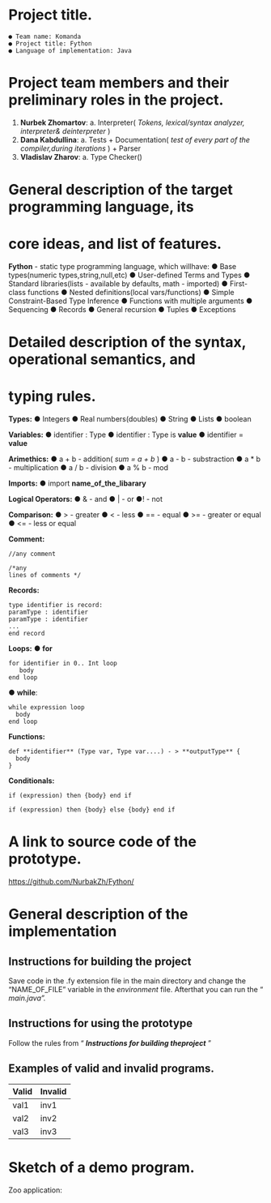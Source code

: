 # Project title.

```
● Team name: Komanda
● Project title: Fython
● Language of implementation: Java
```
# Project team members and their preliminary roles in the project.

1. **Nurbek Zhomartov**:
    a. Interpreter( _Tokens, lexical/syntax analyzer, interpreter& deinterpreter_ )
2. **Dana Kabdullina**:
    a. Tests + Documentation( _test of every part of the compiler,during_
       _iterations_ ) + Parser
3. **Vladislav Zharov**:
    a. Type Checker()

# General description of the target programming language, its

# core ideas, and list of features.

**Fython** - static type programming language, which willhave:
● Base types(numeric types,string,null,etc)
● User-defined Terms and Types
● Standard libraries(lists - available by defaults, math - imported)
● First-class functions
● Nested definitions(local vars/functions)
● Simple Constraint-Based Type Inference
● Functions with multiple arguments
● Sequencing
● Records
● General recursion
● Tuples
● Exceptions

# Detailed description of the syntax, operational semantics, and

# typing rules.

**Types:**
● Integers
● Real numbers(doubles)
● String
● Lists
● boolean


**Variables:**
● identifier : Type
● identifier : Type is **value**
● identifier = **value**

**Arimethics:**
● a + b - addition( _sum = a + b_ )
● a - b - substraction
● a * b - multiplication
● a / b - division
● a % b - mod

**Imports:**
● import **name_of_the_libarary**

**Logical Operators:**
● & - and
● | - or
●! - not

**Comparison:**
● > - greater
● < - less
● == - equal
● >= - greater or equal
● <= - less or equal

**Comment:**
```
//any comment
```
```
/*any
lines of comments */
```

**Records:**
```
type identifier is record:
paramType : identifier
paramType : identifier
...
end record
```

**Loops:**
● **for**
```
for identifier in 0.. Int loop
   body
end loop
```
● **while**:
```
while expression loop
  body
end loop
```
**Functions:**
```
def **identifier** (Type var, Type var....) - > **outputType** {
  body
}
```
**Conditionals:**
```
if (expression) then {body} end if
```
```
if (expression) then {body} else {body} end if
```

# A link to source code of the prototype.

https://github.com/NurbakZh/Fython/

# General description of the implementation

## Instructions for building the project

Save code in the .fy extension file in the main directory and change the
“NAME_OF_FILE” variable in the _environment_ file. Afterthat you can run the
“ _main.java”._

## Instructions for using the prototype

Follow the rules from “ **_Instructions for building theproject_** ”

## Examples of valid and invalid programs.

| **Valid** | **Invalid** |
|-----------|-------------|
| val1      | inv1        |
| val2      | inv2        |
| val3      | inv3        |


# Sketch of a demo program.

Zoo application:


